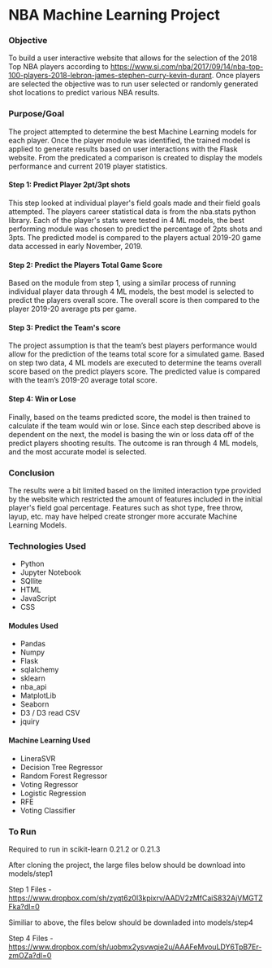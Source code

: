 # NBA Machine Learning Project

### Objective

To build a user interactive website that allows for the selection of the 2018 Top NBA players according to https://www.si.com/nba/2017/09/14/nba-top-100-players-2018-lebron-james-stephen-curry-kevin-durant.  Once players are selected the objective was to run user selected or randomly generated shot locations to predict various NBA results.

### Purpose/Goal

The project attempted to determine the best Machine Learning models for each player.  Once the player module was identified, the trained model is applied to generate results based on user interactions with the Flask website.  From the predicated  a comparison is created to display the models performance and current 2019 player statistics. 

#### Step 1: Predict Player 2pt/3pt shots

This step looked at individual player's field goals made and their field goals attempted. The players career statistical data is from the nba.stats python library.  Each of the player's stats were tested in 4 ML models, the best performing module was chosen to predict the percentage of 2pts shots and 3pts.  The predicted model is compared to the players actual 2019-20 game data accessed in early November, 2019.

#### Step 2: Predict the Players Total Game Score 

Based on the module from step 1, using a similar process of running individual player data through 4 ML models, the best model is selected to predict the players overall score.  The overall score is then compared to the player 2019-20 average pts per game.

#### Step 3: Predict the Team's score

The project assumption is that the team’s best players performance would allow for the prediction of the teams total score for a simulated game.  Based on step two data, 4 ML models are executed to determine the teams overall score based on the predict players score.  The predicted value is compared with the team’s 2019-20 average total score.

#### Step 4: Win or Lose

Finally, based on the teams predicted score, the model is then trained to calculate if the team would win or lose.  Since each step described above is dependent on the next, the model is basing the win or loss data off of the predict players shooting results.   The outcome is ran through 4 ML models, and the most accurate model is selected.   

### Conclusion

The results were a bit limited based on the limited interaction type provided by the website which restricted the amount of features included in the initial player's field goal percentage.  Features such as shot type, free throw, layup, etc. may have helped create stronger more accurate Machine Learning Models.

### Technologies Used

- Python
- Jupyter Notebook
- SQllite
- HTML 
- JavaScript
- CSS


#### Modules Used

- Pandas
- Numpy
- Flask
- sqlalchemy
- sklearn
- nba_api
- MatplotLib
- Seaborn
- D3 / D3 read CSV
- jquiry

#### Machine Learning Used

- LineraSVR
- Decision Tree Regressor
- Random Forest Regressor
- Voting Regressor
- Logistic Regression
- RFE 
- Voting Classifier


### To Run

Required to run in scikit-learn 0.21.2 or 0.21.3

After cloning the project, the large files below should be download into models/step1

Step 1 Files - https://www.dropbox.com/sh/zyqt6z0l3kpixrv/AADV2zMfCaiS832AjVMGTZFka?dl=0

Similiar to above, the files below should be downladed into models/step4

Step 4 Files - https://www.dropbox.com/sh/uobmx2ysvwqie2u/AAAFeMvouLDY6TpB7Er-zmOZa?dl=0

